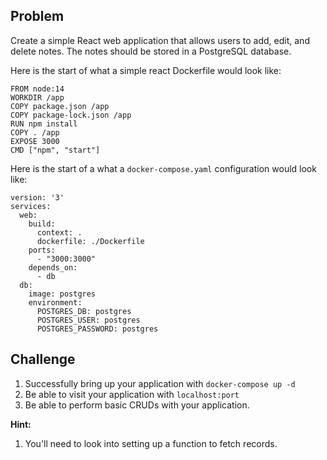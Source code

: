 
## Problem 
Create a simple React web application that allows users to add, edit, and delete notes. The notes should be stored in a PostgreSQL database.

Here is the start of what a simple react Dockerfile would look like:

```
FROM node:14
WORKDIR /app
COPY package.json /app
COPY package-lock.json /app
RUN npm install
COPY . /app
EXPOSE 3000
CMD ["npm", "start"]
```
Here is the start of a what a `docker-compose.yaml` configuration would look like:

```
version: '3'
services:
  web:
    build:
      context: .
      dockerfile: ./Dockerfile
    ports:
      - "3000:3000"
    depends_on:
      - db
  db:
    image: postgres
    environment:
      POSTGRES_DB: postgres
      POSTGRES_USER: postgres
      POSTGRES_PASSWORD: postgres
```

## Challenge

1. Successfully bring up your application with `docker-compose up -d`
1. Be able to visit your application with `localhost:port`
1. Be able to perform basic CRUDs with your application. 

**Hint:**

1. You'll need to look into setting up a function to fetch records.
